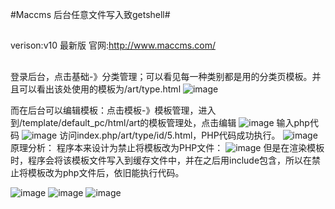 
#Maccms 后台任意文件写入致getshell#
##
verison:v10 最新版
官网:http://www.maccms.com/
##

登录后台，点击基础-》分类管理；可以看见每一种类别都是用的分类页模板。并且可以看出该处使用的模板为/art/type.html
![image](https://github.com/guobaoyou/vul_environment/blob/master/maccms10_getshell/images/1.png)

而在后台可以编辑模板：点击模板-》模板管理，进入到/template/default_pc/html/art的模板管理处，点击编辑
![image](https://github.com/guobaoyou/vul_environment/blob/master/maccms10_getshell/images/2.png)
输入php代码
![image](https://github.com/guobaoyou/vul_environment/blob/master/maccms10_getshell/images/3.png)
访问index.php/art/type/id/5.html，PHP代码成功执行。
![image](https://github.com/guobaoyou/vul_environment/blob/master/maccms10_getshell/images/4.png) 
原理分析：
程序本来设计为禁止将模板改为PHP文件：
![image](https://github.com/guobaoyou/vul_environment/blob/master/maccms10_getshell/images/7.png)
但是在渲染模板时，程序会将该模板文件写入到缓存文件中，并在之后用include包含，所以在禁止将模板改为php文件后，依旧能执行代码。

 ![image](https://github.com/guobaoyou/vul_environment/blob/master/maccms10_getshell/images/8.png)
 ![image](https://github.com/guobaoyou/vul_environment/blob/master/maccms10_getshell/images/6.png)
 ![image](https://github.com/guobaoyou/vul_environment/blob/master/maccms10_getshell/images/5.png)
  


      

